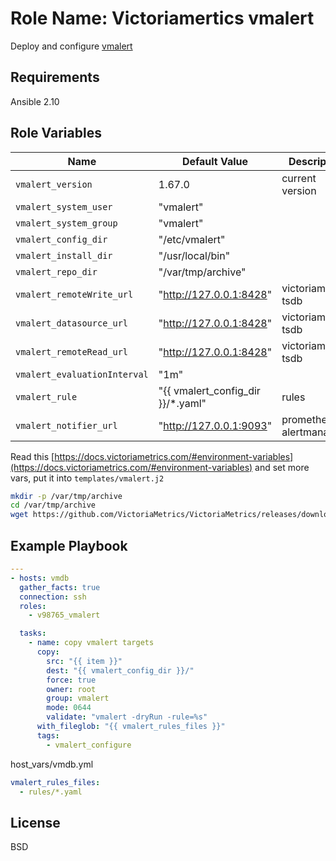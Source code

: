 Role Name: Victoriamertics vmalert
=========

Deploy and configure [vmalert](https://docs.victoriametrics.com/vmalert.html)

Requirements
------------

Ansible 2.10

Role Variables
--------------

Name | Default Value | Description
---|---|---
`vmalert_version` | 1.67.0 | current version
`vmalert_system_user` | "vmalert" |
`vmalert_system_group` | "vmalert" | 
`vmalert_config_dir` | "/etc/vmalert" | 
`vmalert_install_dir` | "/usr/local/bin" | 
`vmalert_repo_dir` | "/var/tmp/archive" | 
`vmalert_remoteWrite_url` | "http://127.0.0.1:8428" | victoriametrics tsdb
`vmalert_datasource_url` | "http://127.0.0.1:8428" | victoriametrics tsdb
`vmalert_remoteRead_url` | "http://127.0.0.1:8428" | victoriametrics tsdb
`vmalert_evaluationInterval` | "1m" |
`vmalert_rule` | "{{ vmalert_config_dir }}/*.yaml" | rules
`vmalert_notifier_url` | "http://127.0.0.1:9093" | prometheus alertmanager


Read this [https://docs.victoriametrics.com/#environment-variables](https://docs.victoriametrics.com/#environment-variables) аnd set more vars, put it into `templates/vmalert.j2`

```sh
mkdir -p /var/tmp/archive
cd /var/tmp/archive
wget https://github.com/VictoriaMetrics/VictoriaMetrics/releases/download/v1.67.0/vmutils-amd64-v1.67.0.tar.gz
```

Example Playbook
----------------

```yaml
---
- hosts: vmdb
  gather_facts: true
  connection: ssh
  roles:
    - v98765_vmalert

  tasks:
    - name: copy vmalert targets
      copy:
        src: "{{ item }}"
        dest: "{{ vmalert_config_dir }}/"
        force: true
        owner: root
        group: vmalert
        mode: 0644
        validate: "vmalert -dryRun -rule=%s"
      with_fileglob: "{{ vmalert_rules_files }}"
      tags:
        - vmalert_configure
```
host_vars/vmdb.yml
```yaml
vmalert_rules_files:
  - rules/*.yaml
```
License
-------

BSD
